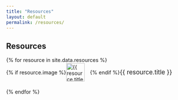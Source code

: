 ```yaml
---
title: "Resources"
layout: default
permalink: /resources/
---
```


<h2>Resources</h2>

<ul style="list-style: none; padding: 0;">
  {% for resource in site.data.resources %}
    <li style="margin-bottom: 20px;">
      <a href="{{ resource.link }}" target="_blank" style="text-decoration: none; display: flex; align-items: center;">
        {% if resource.image %}
          <img src="{{ '/assets/img/' | append: resource.image }}" alt="{{ resource.title }}" style="height: 50px; margin-right: 15px;" />
        {% endif %}
        <span style="font-size: 1.2em;">{{ resource.title }}</span>
      </a>
    </li>
  {% endfor %}
</ul>
